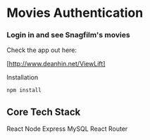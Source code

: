 # Movies Authentication

### Login in and see Snagfilm's movies

Check the app out here:

[http://www.deanhin.net/ViewLift]

Installation

`npm install`

Core Tech Stack
---------------
React
Node
Express
MySQL
React Router



